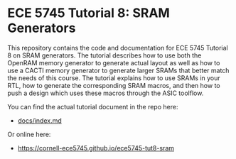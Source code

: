 
ECE 5745 Tutorial 8: SRAM Generators
==========================================================================

This repository contains the code and documentation for ECE 5745 Tutorial
8 on SRAM generators. The tutorial describes how to use both the OpenRAM
memory generator to generate actual layout as well as how to use a CACTI
memory generator to generate larger SRAMs that better match the needs of
this course. The tutorial explains how to use SRAMs in your RTL, how to
generate the corresponding SRAM macros, and then how to push a design
which uses these macros through the ASIC toolflow.

You can find the actual tutorial document in the repo here:

 - [docs/index.md](docs/index.md)

Or online here:

 - https://cornell-ece5745.github.io/ece5745-tut8-sram

